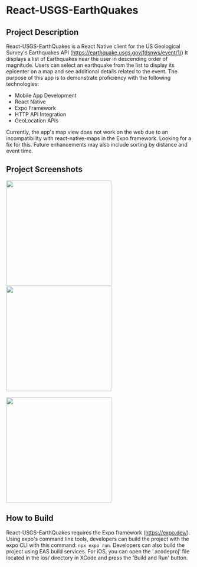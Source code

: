 # React-USGS-EarthQuakes

## Project Description
  React-USGS-EarthQuakes is a React Native client for the US Geological Survey's Earthquakes API (https://earthquake.usgs.gov/fdsnws/event/1/)  It displays a list of Earthquakes near the user in descending order of magnitude.  Users can select an earthquake from the list to display its epicenter on a map and see additional details related to the event.  The purpose of this app is to demonstrate proficiency with the following technologies:
  * Mobile App Development
  * React Native
  * Expo Framework
  * HTTP API Integration
  * GeoLocation APIs

  Currently, the app's map view does not work on the web due to an incompatibility with react-native-maps in the Expo framework.  Looking for a fix for this.  Future enhancements may also include sorting by distance and event time.
## Project Screenshots
<img src="https://github.com/user-attachments/assets/ab4c0db3-9091-4e2d-a434-a4950e4be2be" width="285px" align="center">
<img src="https://github.com/user-attachments/assets/50586933-b5cc-4ffd-8483-8a115a9af2c9" width="285px" align="center">
<br />
<br />


<img src="https://github.com/user-attachments/assets/049012a8-939d-423b-8fff-d17e227c4459" width="285px" align="center">

## How to Build
  React-USGS-EarthQuakes requires the Expo framework (https://expo.dev/).  Using expo's command line tools, developers can build the project with the expo CLI with this command: `npx expo run`. Developers can also build the project using EAS build services.  For iOS, you can open the '.xcodeproj' file located in the ios/ directory in XCode and press the 'Build and Run' button.



